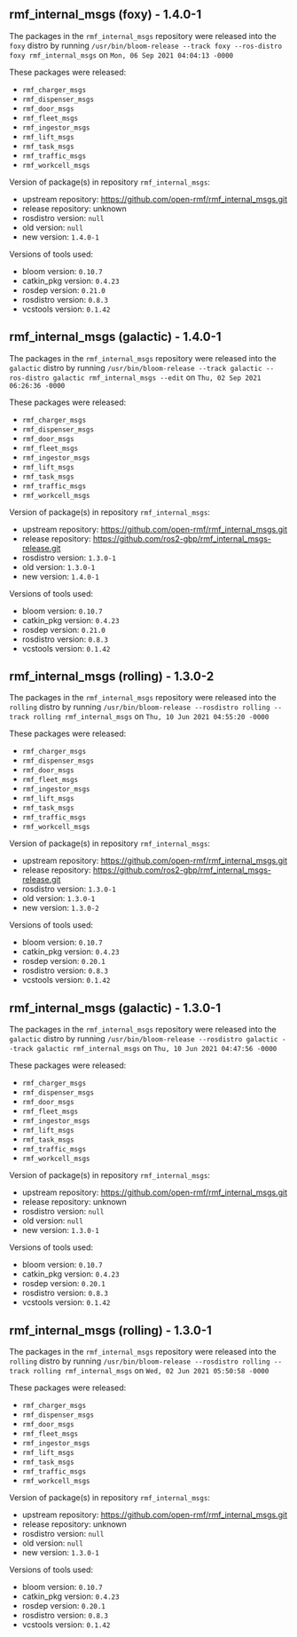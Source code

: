 ## rmf_internal_msgs (foxy) - 1.4.0-1

The packages in the `rmf_internal_msgs` repository were released into the `foxy` distro by running `/usr/bin/bloom-release --track foxy --ros-distro foxy rmf_internal_msgs` on `Mon, 06 Sep 2021 04:04:13 -0000`

These packages were released:
- `rmf_charger_msgs`
- `rmf_dispenser_msgs`
- `rmf_door_msgs`
- `rmf_fleet_msgs`
- `rmf_ingestor_msgs`
- `rmf_lift_msgs`
- `rmf_task_msgs`
- `rmf_traffic_msgs`
- `rmf_workcell_msgs`

Version of package(s) in repository `rmf_internal_msgs`:

- upstream repository: https://github.com/open-rmf/rmf_internal_msgs.git
- release repository: unknown
- rosdistro version: `null`
- old version: `null`
- new version: `1.4.0-1`

Versions of tools used:

- bloom version: `0.10.7`
- catkin_pkg version: `0.4.23`
- rosdep version: `0.21.0`
- rosdistro version: `0.8.3`
- vcstools version: `0.1.42`


## rmf_internal_msgs (galactic) - 1.4.0-1

The packages in the `rmf_internal_msgs` repository were released into the `galactic` distro by running `/usr/bin/bloom-release --track galactic --ros-distro galactic rmf_internal_msgs --edit` on `Thu, 02 Sep 2021 06:26:36 -0000`

These packages were released:
- `rmf_charger_msgs`
- `rmf_dispenser_msgs`
- `rmf_door_msgs`
- `rmf_fleet_msgs`
- `rmf_ingestor_msgs`
- `rmf_lift_msgs`
- `rmf_task_msgs`
- `rmf_traffic_msgs`
- `rmf_workcell_msgs`

Version of package(s) in repository `rmf_internal_msgs`:

- upstream repository: https://github.com/open-rmf/rmf_internal_msgs.git
- release repository: https://github.com/ros2-gbp/rmf_internal_msgs-release.git
- rosdistro version: `1.3.0-1`
- old version: `1.3.0-1`
- new version: `1.4.0-1`

Versions of tools used:

- bloom version: `0.10.7`
- catkin_pkg version: `0.4.23`
- rosdep version: `0.21.0`
- rosdistro version: `0.8.3`
- vcstools version: `0.1.42`


## rmf_internal_msgs (rolling) - 1.3.0-2

The packages in the `rmf_internal_msgs` repository were released into the `rolling` distro by running `/usr/bin/bloom-release --rosdistro rolling --track rolling rmf_internal_msgs` on `Thu, 10 Jun 2021 04:55:20 -0000`

These packages were released:
- `rmf_charger_msgs`
- `rmf_dispenser_msgs`
- `rmf_door_msgs`
- `rmf_fleet_msgs`
- `rmf_ingestor_msgs`
- `rmf_lift_msgs`
- `rmf_task_msgs`
- `rmf_traffic_msgs`
- `rmf_workcell_msgs`

Version of package(s) in repository `rmf_internal_msgs`:

- upstream repository: https://github.com/open-rmf/rmf_internal_msgs.git
- release repository: https://github.com/ros2-gbp/rmf_internal_msgs-release.git
- rosdistro version: `1.3.0-1`
- old version: `1.3.0-1`
- new version: `1.3.0-2`

Versions of tools used:

- bloom version: `0.10.7`
- catkin_pkg version: `0.4.23`
- rosdep version: `0.20.1`
- rosdistro version: `0.8.3`
- vcstools version: `0.1.42`


## rmf_internal_msgs (galactic) - 1.3.0-1

The packages in the `rmf_internal_msgs` repository were released into the `galactic` distro by running `/usr/bin/bloom-release --rosdistro galactic --track galactic rmf_internal_msgs` on `Thu, 10 Jun 2021 04:47:56 -0000`

These packages were released:
- `rmf_charger_msgs`
- `rmf_dispenser_msgs`
- `rmf_door_msgs`
- `rmf_fleet_msgs`
- `rmf_ingestor_msgs`
- `rmf_lift_msgs`
- `rmf_task_msgs`
- `rmf_traffic_msgs`
- `rmf_workcell_msgs`

Version of package(s) in repository `rmf_internal_msgs`:

- upstream repository: https://github.com/open-rmf/rmf_internal_msgs.git
- release repository: unknown
- rosdistro version: `null`
- old version: `null`
- new version: `1.3.0-1`

Versions of tools used:

- bloom version: `0.10.7`
- catkin_pkg version: `0.4.23`
- rosdep version: `0.20.1`
- rosdistro version: `0.8.3`
- vcstools version: `0.1.42`


## rmf_internal_msgs (rolling) - 1.3.0-1

The packages in the `rmf_internal_msgs` repository were released into the `rolling` distro by running `/usr/bin/bloom-release --rosdistro rolling --track rolling rmf_internal_msgs` on `Wed, 02 Jun 2021 05:50:58 -0000`

These packages were released:
- `rmf_charger_msgs`
- `rmf_dispenser_msgs`
- `rmf_door_msgs`
- `rmf_fleet_msgs`
- `rmf_ingestor_msgs`
- `rmf_lift_msgs`
- `rmf_task_msgs`
- `rmf_traffic_msgs`
- `rmf_workcell_msgs`

Version of package(s) in repository `rmf_internal_msgs`:

- upstream repository: https://github.com/open-rmf/rmf_internal_msgs.git
- release repository: unknown
- rosdistro version: `null`
- old version: `null`
- new version: `1.3.0-1`

Versions of tools used:

- bloom version: `0.10.7`
- catkin_pkg version: `0.4.23`
- rosdep version: `0.20.1`
- rosdistro version: `0.8.3`
- vcstools version: `0.1.42`


